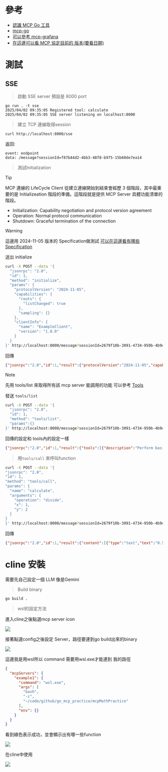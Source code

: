 # 參考

- [認識 MCP Go 工具](https://ganhua.wang/mcp-go)
- [mcp-go](https://github.com/mark3labs/mcp-go/tree/main)
- [可以參考 mcp-grafana](https://github.com/grafana/mcp-grafana/blob/9287a51cdcdceb84768e6c57f598f9a525aee427/cmd/mcp-grafana/main.go#L5)
- [在這邊可以看 MCP 協定目前的 版本(要看日期)](https://spec.modelcontextprotocol.io/specification/)

# 測試

## SSE
> 啟動 SSE server
預設是 8000 port

```
go run . -t sse
2025/04/02 09:35:05 Registered tool: calculate
2025/04/02 09:35:05 SSE server listening on localhost:8000
```

> 建立 TCP 連線取得session 
```
curl http://localhost:8000/sse
```

返回:
```
event: endpoint
data: /message?sessionId=f87b44d2-4bb3-48f8-b975-15b60de7ea14
```

> 測試Initialization

> [!Tip]
> MCP 連線的 LifeCycle
> Client 從建立連線開始到結束會經歷 3 個階段，其中最重要的是 Initializeation 階段的準備。這階段就是提供 MCP Server 具體功能清單的階段。
> - Initialization: Capability negotiation and protocol version agreement
> - Operation: Normal protocol communication
> - Shutdown: Graceful termination of the connection

> [!Warning]
> 這邊用 2024-11-05 版本的 Specification做測試
> [可以在這邊看有哪些Specification](https://spec.modelcontextprotocol.io/specification/2024-11-05/server/tools/)

送出 initialize 

```bash
curl -X POST --data '{
  "jsonrpc": "2.0",
  "id": 1,
  "method": "initialize",
  "params": {
    "protocolVersion": "2024-11-05",
    "capabilities": {
      "roots": {
        "listChanged": true
      },
      "sampling": {}
    },
    "clientInfo": {
      "name": "ExampleClient",
      "version": "1.0.0"
    }
  }
}' http://localhost:8000/message?sessionId=2679f10b-3091-4734-950b-4b9d27bc2b7d
```

回傳

```json
{"jsonrpc":"2.0","id":1,"result":{"protocolVersion":"2024-11-05","capabilities":{"tools":{}},"serverInfo":{"name":"mcp-practice","version":"0.0.1"}}}
```

> [!Note]
> 先用 tools/list 來取得所有該 mcp server 能調用的功能
> 可以參考 [Tools](https://spec.modelcontextprotocol.io/specification/2024-11-05/server/tools/)

發送 `tools/list`

```bash
curl -X POST --data '{
  "jsonrpc": "2.0",
  "id": 1,
  "method": "tools/list",
  "params":{}
}' http://localhost:8000/message?sessionId=2679f10b-3091-4734-950b-4b9d27bc2b7d
```

回傳的設定和 tools內的設定一樣
```json
{"jsonrpc":"2.0","id":1,"result":{"tools":[{"description":"Perform basic arithmetic operations","inputSchema":{"type":"object","properties":{"operation":{"description":"The operation to perform (add, subtract, multiply, divide)","enum":["add","substract","multiply","devide"],"type":"string"},"x":{"description":"First number that the operation will take","type":"number"},"y":{"description":"Second number that the operation will take","type":"number"}},"required":["operation","x","y"]},"name":"calculate"}]}}
```

> 用`tools/call` 來呼叫function

```bash
curl -X POST --data '{
"jsonrpc": "2.0",
"id": 1,
"method": "tools/call",
"params": {
  "name": "calculate",
  "arguments": {
    "operation": "divide",
    "x": 1,
    "y": 2
  }
}
}' http://localhost:8000/message?sessionId=2679f10b-3091-4734-950b-4b9d27bc2b7d
```

回傳
```json
{"jsonrpc":"2.0","id":1,"result":{"content":[{"type":"text","text":"0.50"}]}}
```

# cline 安裝

需要先自己設定一個 LLM 像是Gemini

> Build binary

```
go build .
```

> wsl的設定方法

進入cline之後點選mcp server icon

![](./README/cline_mcp_server_icon.png)

接著點選config之後設定 Server，路徑要連到go build出來的binary

![](./README/cline_mcp_setting.png)

這邊我是用wsl所以 command 需要用wsl.exe才能連到 我的路徑
```json
{
  "mcpServers": {
    "example1": {
      "command": "wsl.exe",
      "args": [
        "bash",
        "-c",
        "~/code/github/go_mcp_practice/mcpMathPractice"
      ],
      "env": {}
    }
  }
}
```

看到綠色表示成功，並會顯示出有哪一些function

![](./README/cline_mcp_success.png)

在cline中使用

![](./README/cline_mcp_success_return.png)